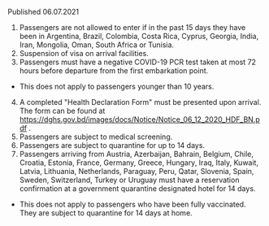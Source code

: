 Published 06.07.2021
1. Passengers are not allowed to enter if in the past 15 days they have been in Argentina, Brazil, Colombia, Costa Rica, Cyprus, Georgia, India, Iran, Mongolia, Oman, South Africa or Tunisia.
2. Suspension of visa on arrival facilities.
3. Passengers must have a negative COVID-19 PCR test taken at most 72 hours before departure from the first embarkation point.
- This does not apply to passengers younger than 10 years.
4. A completed "Health Declaration Form" must be presented upon arrival. The form can be found at <a href="https://dghs.gov.bd/images/docs/Notice/Notice_06_12_2020_HDF_BN.pdf">https://dghs.gov.bd/images/docs/Notice/Notice_06_12_2020_HDF_BN.pdf</a> .
5. Passengers are subject to medical screening.
6. Passengers are subject to quarantine for up to 14 days.
7. Passengers arriving from Austria, Azerbaijan, Bahrain, Belgium, Chile, Croatia, Estonia, France, Germany, Greece, Hungary, Iraq, Italy, Kuwait, Latvia, Lithuania, Netherlands, Paraguay, Peru, Qatar, Slovenia, Spain, Sweden, Switzerland, Turkey or Uruguay must have a reservation confirmation at a government quarantine designated hotel for 14 days.
- This does not apply to passengers who have been fully vaccinated. They are subject to quarantine for 14 days at home.


